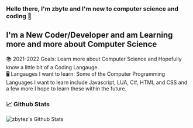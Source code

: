 ### Hello there, I'm zbyte and I'm new to computer science and coding 🙂

## I'm a New Coder/Developer and am Learning more and more about Computer Science 
📚 2021-2022 Goals: Learn more about Computer Science and Hopefully know a little bit of a Coding Langauge.                                                     
🖥️ Langauges I want to learn: Some of the Computer Programming Languages I want to learn include Javascript, LUA, C#, HTML and CSS and a few more I hope to learn these within the future.

### 📈 Github Stats

<img align="left" alt="zbytez's Github Stats" src="https://github-readme-stats.vercel.app/api?username=zbytez&show_icons=true&theme=tokyonight" />
